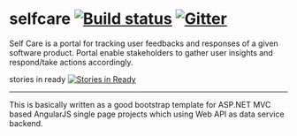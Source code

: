 # selfcare [![Build status](https://ci.appveyor.com/api/projects/status/wnai7fj3am73hil7?svg=true)](https://ci.appveyor.com/project/Lilanga/selfcare) [![Gitter](https://badges.gitter.im/Join%20Chat.svg)](https://gitter.im/SoftCrafters/selfcare?utm_source=badge&utm_medium=badge&utm_campaign=pr-badge)

Self Care is a portal for tracking user feedbacks and responses of a given software product. Portal enable stakeholders to gather user insights and respond/take actions accordingly. 

stories in ready [![Stories in Ready](https://badge.waffle.io/SoftCrafters/selfcare.png?label=ready&title=Ready)](http://waffle.io/SoftCrafters/selfcare)

***

This is basically written as a good bootstrap template for ASP.NET MVC based AngularJS single page projects which using Web API as data service backend.
